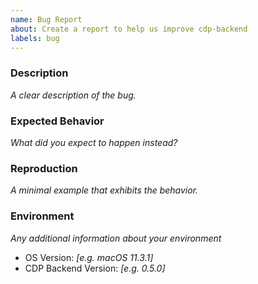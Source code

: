 ```yaml
---
name: Bug Report
about: Create a report to help us improve cdp-backend
labels: bug
---
```


<!--
  ⚠️⚠️ Important ⚠️⚠️

  📖 Please read our Code of Conduct.
  🔎 Please search existing issues to avoid creating duplicates.
-->

### Description

_A clear description of the bug._

### Expected Behavior

_What did you expect to happen instead?_

### Reproduction

_A minimal example that exhibits the behavior._

### Environment

_Any additional information about your environment_

-   OS Version: _[e.g. macOS 11.3.1]_
-   CDP Backend Version: _[e.g. 0.5.0]_
